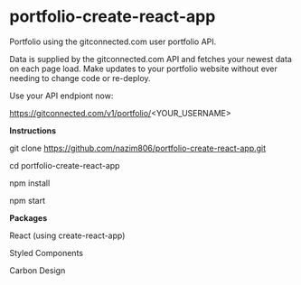 # portfolio-create-react-app

Portfolio using the gitconnected.com user portfolio API.

Data is supplied by the gitconnected.com API and fetches your newest data on each page load. Make updates to your portfolio website without ever needing to change code or re-deploy. 

Use your API endpiont now:

https://gitconnected.com/v1/portfolio/<YOUR_USERNAME>



**Instructions**

git clone https://github.com/nazim806/portfolio-create-react-app.git

cd portfolio-create-react-app

npm install

npm start

**Packages**

React (using create-react-app)

Styled Components

Carbon Design
